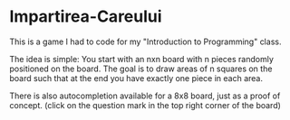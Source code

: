 # Impartirea-Careului

This is a game I had to code for my "Introduction to Programming" class.

The idea is simple: You start with an nxn board with n pieces randomly positioned on the board.
The goal is to draw areas of n squares on the board such that at the end you have exactly one piece in each area.

There is also autocompletion available for a 8x8 board, just as a proof of concept. (click on the question mark in the top right corner of the board)
